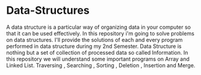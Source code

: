 # Data-Structures
A data structure is a particular way of organizing data in your computer so that it can be used effectively.
In this repository i'm going to solve problems on data structures.
I'll provide the solutions of each and every program performed in data structure during my 2nd Semester.
Data Structure is nothing but a set of collection of processed data so called Information.
In this repository we will understand some important programs on Array and Linked List.
Traversing , Searching , Sorting , Deletion , Insertion and Merge.
